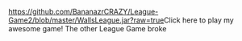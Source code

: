 <https://github.com/BananazrCRAZY/League-Game2/blob/master/WallsLeague.jar?raw=true>Click here to play my awesome game!</a>
The other League Game broke
